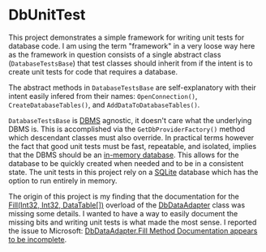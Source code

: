 # DbUnitTest #

This project demonstrates a simple framework for writing unit tests for database code.  I am using the term "framework" in a very loose way here as the framework in question consists of a single abstract class (`DatabaseTestsBase`) that test classes should inherit from if the intent is to create unit tests for code that requires a database.

The abstract methods in `DatabaseTestsBase` are self-explanatory with their intent easily infered from their names:  `OpenConnection()`, `CreateDatabaseTables()`, and `AddDataToDatabaseTables()`.

`DatabaseTestsBase` is [DBMS](https://en.wikipedia.org/wiki/Database#Database_management_system) agnostic, it doesn't care what the underlying DBMS is.  This is accomplished via the `GetDbProviderFactory()` method which descendant classes must also override.  In practical terms however the fact that good unit tests must be fast, repeatable, and isolated, implies that the DBMS should be an [in-memory database](https://en.wikipedia.org/wiki/In-memory_database).  This allows for the database to be quickly created when needed and to be in a consistent state.  The unit tests in this project rely on a [SQLite](https://sqlite.org/index.html) database which has the option to run entirely in memory.

The origin of this project is my finding that the documentation for the [Fill(Int32, Int32, DataTable[])](https://docs.microsoft.com/en-us/dotnet/api/system.data.common.dbdataadapter.fill?view=netframework-4.7.2#System_Data_Common_DbDataAdapter_Fill_System_Int32_System_Int32_System_Data_DataTable___) overload of the [DbDataAdapter](https://docs.microsoft.com/en-us/dotnet/api/system.data.common.dbdataadapter.fill?view=netframework-4.7.2#System_Data_Common_DbDataAdapter_Fill_System_Int32_System_Int32_System_Data_DataTable___) class was missing some details.  I wanted to have a way to easily document the missing bits and writing unit tests is what made the most sense.  I reported the issue to Microsoft:  [DbDataAdapter.Fill Method Documentation appears to be incomplete](https://developercommunity.visualstudio.com/content/problem/1292017/dbdataadapterfill-method-documentation-appears-to.html).


